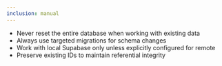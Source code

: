 ```yaml
---
inclusion: manual
---
```

- Never reset the entire database when working with existing data
- Always use targeted migrations for schema changes
- Work with local Supabase only unless explicitly configured for remote
- Preserve existing IDs to maintain referential integrity